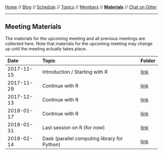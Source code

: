 [Home](../README.md) // [Blog](../blog.md) // [Schedule](../schedule.md) // [Topics](../topics.md) // [Members](../members.md) // **[Materials](materials.md)** // [Chat on Gitter](https://gitter.im/scrum-club/general)

---

## Meeting Materials

The materials for the upcoming meeting and all previous meetings are collected here. Note that materials for the upcoming meeting may change up until the meeting actually takes place.

Date | Topic | Folder
:--- | :---- | :--------
2017-11-15 | Introduction / Starting with R | [link](https://github.com/wviechtb/scrum-club/tree/master/materials/2017-11-15)
2017-11-29 | Continue with R | [link](https://github.com/wviechtb/scrum-club/tree/master/materials/2017-11-29)
2017-12-13 | Continue with R | [link](https://github.com/wviechtb/scrum-club/tree/master/materials/2017-12-13)
2018-01-17 | Continue with R | [link](https://github.com/wviechtb/scrum-club/tree/master/materials/2018-01-17)
2018-01-31 | Last session on R (for now) | [link](https://github.com/wviechtb/scrum-club/tree/master/materials/2018-01-31)
2018-02-14 | Dask (parallel computing library for Python) | [link](https://github.com/wviechtb/scrum-club/tree/master/materials/2018-02-14/dask-resources.md)
